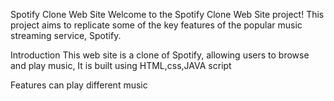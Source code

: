 Spotify Clone Web Site
Welcome to the Spotify Clone Web Site project! This project aims to replicate some of the key features of the popular music streaming service, Spotify.

Introduction
This web site is a clone of Spotify, allowing users to browse and play music, It is built using HTML,css,JAVA script

Features
can play different music 
